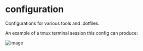 # configuration

Configurations for various tools and .dotfiles.

An example of a tmux terminal session this config can produce:

![image](https://github.com/johnwaghorn/configuration/assets/9802790/4e4861bd-a844-4497-b1d2-9aae94719e1a)
